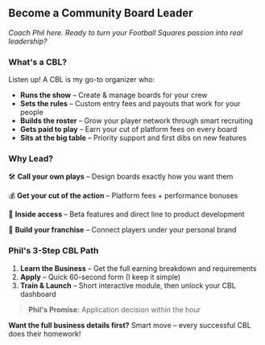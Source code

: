 ## Become a Community Board Leader

_Coach Phil here. Ready to turn your Football Squares passion into real leadership?_

### What's a CBL?

Listen up! A CBL is my go-to organizer who:

- **Runs the show** – Create & manage boards for your crew
- **Sets the rules** – Custom entry fees and payouts that work for your people
- **Builds the roster** – Grow your player network through smart recruiting
- **Gets paid to play** – Earn your cut of platform fees on every board
- **Sits at the big table** – Priority support and first dibs on new features

### Why Lead?

🛠 **Call your own plays** – Design boards exactly how you want them

💰 **Get your cut of the action** – Platform fees + performance bonuses

🚀 **Inside access** – Beta features and direct line to product development

🤝 **Build your franchise** – Connect players under your personal brand

### Phil's 3-Step CBL Path

1. **Learn the Business** – Get the full earning breakdown and requirements
2. **Apply** – Quick 60-second form (I keep it simple)
3. **Train & Launch** – Short interactive module, then unlock your CBL dashboard

> **Phil's Promise:** Application decision within the hour

**Want the full business details first?** Smart move – every successful CBL does their homework!
